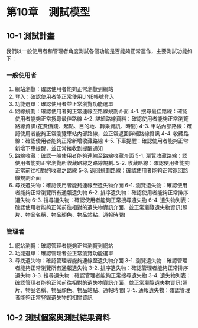 # 第10章　測試模型
## 10-1 測試計畫
我們以一般使用者和管理者角度測試各個功能是否能夠正常運作，主要測試功能如下：

### 一般使用者
1. 網站瀏覽：確認使用者能夠正常瀏覽到網站
2. 登入：確認使用者能正常使用LINE帳號登入
3. 功能選單：確認使用者並正常瀏覽功能選單
4. 路線規劃：確認使用者夠正常連線至路線規劃介面
    4-1. 搜尋最佳路線：確認使用者能夠正常搜尋最佳路線
    4-2. 詳細路線資料：確認使用者能夠正常瀏覽路線資訊(花費價錢、起點、目的地、轉乘資訊、時間)
    4-3. 車站內部路線：確認使用者能夠正常瀏覽車站內部路線，並正常返回詳細路線資訊
    4-4. 收藏路線：確認使用者能夠正常新增收藏路線
    4-5. 下車提醒：確認使用者能夠正常新增下車提醒，並正常接收到提醒通知
5. 路線收藏：確認一般使用者能夠連線至路線收藏介面
    5-1. 瀏覽收藏路線：認使用者能夠正常瀏覽所收藏路線之路線規劃.
    5-2. 收藏路線：確認使用者能夠正常前往相對的收藏之路線
    5-3. 返回規劃路線：確認使用者能夠正常返回路線規劃介面
6. 尋找遺失物：確認使用者能夠連線至遺失物介面
    6-1. 瀏覽遺失物：確認使用者能夠正常瀏覽所有通報遺失物
    6-2. 排序遺失物：確認使用者能夠正常排序遺失物
    6-3. 搜尋遺失物：確認使用者能夠正常搜尋遺失物
    6-4. 遺失物列表：確認使用者能夠正常前往相對的遺失物資訊介面，並正常瀏覽遺失物資訊(照片、物品名稱、物品顏色、物品站點、通報時間)

### 管理者
1. 網站瀏覽：確認管理者能夠正常瀏覽到網站
2. 功能選單：確認管理者並正常瀏覽功能選單
3. 尋找遺失物：確認管理者能夠連線至遺失物介面
    3-1. 瀏覽遺失物：確認管理者能夠正常瀏覽所有通報遺失物
    3-2. 排序遺失物：確認管理者能夠正常排序遺失物
    3-3. 搜尋遺失物：確認管理者能夠正常搜尋遺失物
    3-4. 遺失物列表：確認管理者能夠正常前往相對的遺失物資訊介面，並正常瀏覽遺失物資訊(照片、物品名稱、物品顏色、物品站點、通報時間)
    3-5. 通報遺失物：確認管理者能夠正常豋錄遺失物的相關資訊

## 10-2 測試個案與測試結果資料



















